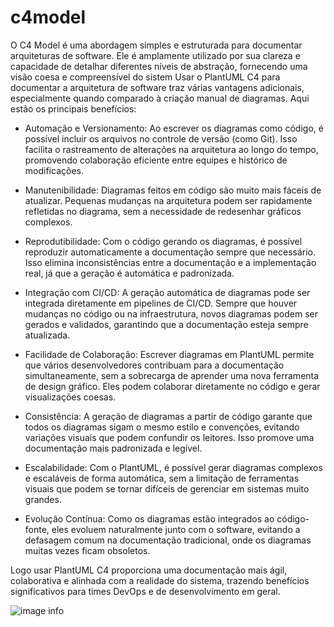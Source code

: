 # c4model


O C4 Model é uma abordagem simples e estruturada para documentar arquiteturas de software. Ele é amplamente utilizado por sua clareza e capacidade de detalhar diferentes níveis de abstração, fornecendo uma visão coesa e compreensível do sistem
Usar o PlantUML C4 para documentar a arquitetura de software traz várias vantagens adicionais, especialmente quando comparado à criação manual de diagramas. Aqui estão os principais benefícios:

* Automação e Versionamento: Ao escrever os diagramas como código, é possível incluir os arquivos no controle de versão (como Git). Isso facilita o rastreamento de alterações na arquitetura ao longo do tempo, promovendo colaboração eficiente entre equipes e histórico de modificações.

* Manutenibilidade: Diagramas feitos em código são muito mais fáceis de atualizar. Pequenas mudanças na arquitetura podem ser rapidamente refletidas no diagrama, sem a necessidade de redesenhar gráficos complexos.

* Reprodutibilidade: Com o código gerando os diagramas, é possível reproduzir automaticamente a documentação sempre que necessário. Isso elimina inconsistências entre a documentação e a implementação real, já que a geração é automática e padronizada.

* Integração com CI/CD: A geração automática de diagramas pode ser integrada diretamente em pipelines de CI/CD. Sempre que houver mudanças no código ou na infraestrutura, novos diagramas podem ser gerados e validados, garantindo que a documentação esteja sempre atualizada.

* Facilidade de Colaboração: Escrever diagramas em PlantUML permite que vários desenvolvedores contribuam para a documentação simultaneamente, sem a sobrecarga de aprender uma nova ferramenta de design gráfico. Eles podem colaborar diretamente no código e gerar visualizações coesas.

* Consistência: A geração de diagramas a partir de código garante que todos os diagramas sigam o mesmo estilo e convenções, evitando variações visuais que podem confundir os leitores. Isso promove uma documentação mais padronizada e legível.

* Escalabilidade: Com o PlantUML, é possível gerar diagramas complexos e escaláveis de forma automática, sem a limitação de ferramentas visuais que podem se tornar difíceis de gerenciar em sistemas muito grandes.

* Evolução Contínua: Como os diagramas estão integrados ao código-fonte, eles evoluem naturalmente junto com o software, evitando a defasagem comum na documentação tradicional, onde os diagramas muitas vezes ficam obsoletos.

Logo usar PlantUML C4 proporciona uma documentação mais ágil, colaborativa e alinhada com a realidade do sistema, trazendo benefícios significativos para times DevOps e de desenvolvimento em geral.

![image info](https://wvblabs.com.br/wp-content/uploads/2021/06/logo_vbl.png)